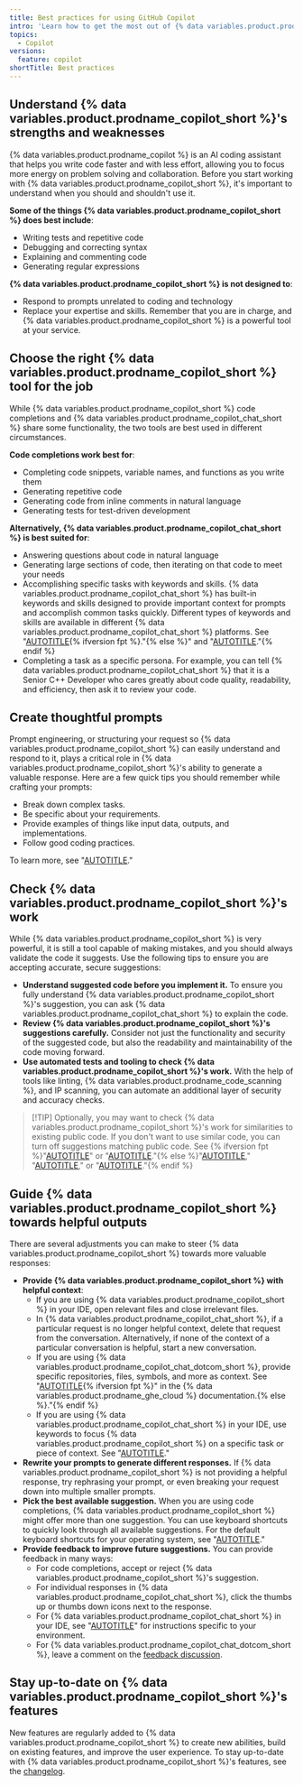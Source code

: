 ```yaml
---
title: Best practices for using GitHub Copilot
intro: 'Learn how to get the most out of {% data variables.product.prodname_copilot_short %}.'
topics:
  - Copilot
versions:
  feature: copilot
shortTitle: Best practices
---
```


## Understand {% data variables.product.prodname_copilot_short %}'s strengths and weaknesses

{% data variables.product.prodname_copilot %} is an AI coding assistant that helps you write code faster and with less effort, allowing you to focus more energy on problem solving and collaboration. Before you start working with {% data variables.product.prodname_copilot_short %}, it's important to understand when you should and shouldn't use it.

**Some of the things {% data variables.product.prodname_copilot_short %} does best include**:

* Writing tests and repetitive code
* Debugging and correcting syntax
* Explaining and commenting code
* Generating regular expressions

**{% data variables.product.prodname_copilot_short %} is not designed to**:

* Respond to prompts unrelated to coding and technology
* Replace your expertise and skills. Remember that you are in charge, and {% data variables.product.prodname_copilot_short %} is a powerful tool at your service.

## Choose the right {% data variables.product.prodname_copilot_short %} tool for the job

While {% data variables.product.prodname_copilot_short %} code completions and {% data variables.product.prodname_copilot_chat_short %} share some functionality, the two tools are best used in different circumstances.

**Code completions work best for**:

* Completing code snippets, variable names, and functions as you write them
* Generating repetitive code
* Generating code from inline comments in natural language
* Generating tests for test-driven development

**Alternatively, {% data variables.product.prodname_copilot_chat_short %} is best suited for**:

* Answering questions about code in natural language
* Generating large sections of code, then iterating on that code to meet your needs
* Accomplishing specific tasks with keywords and skills. {% data variables.product.prodname_copilot_chat_short %} has built-in keywords and skills designed to provide important context for prompts and accomplish common tasks quickly. Different types of keywords and skills are available in different {% data variables.product.prodname_copilot_chat_short %} platforms. See "[AUTOTITLE](/copilot/using-github-copilot/asking-github-copilot-questions-in-your-ide#using-keywords-in-your-prompt){% ifversion fpt %}."{% else %}" and "[AUTOTITLE](/copilot/using-github-copilot/asking-github-copilot-questions-in-githubcom#powered-by-skills)."{% endif %}
* Completing a task as a specific persona. For example, you can tell {% data variables.product.prodname_copilot_chat_short %} that it is a Senior C++ Developer who cares greatly about code quality, readability, and efficiency, then ask it to review your code.

## Create thoughtful prompts

Prompt engineering, or structuring your request so {% data variables.product.prodname_copilot_short %} can easily understand and respond to it, plays a critical role in {% data variables.product.prodname_copilot_short %}'s ability to generate a valuable response. Here are a few quick tips you should remember while crafting your prompts:

* Break down complex tasks.
* Be specific about your requirements.
* Provide examples of things like input data, outputs, and implementations.
* Follow good coding practices.

To learn more, see "[AUTOTITLE](/copilot/using-github-copilot/prompt-engineering-for-github-copilot)."

## Check {% data variables.product.prodname_copilot_short %}'s work

While {% data variables.product.prodname_copilot_short %} is very powerful, it is still a tool capable of making mistakes, and you should always validate the code it suggests. Use the following tips to ensure you are accepting accurate, secure suggestions:

* **Understand suggested code before you implement it.** To ensure you fully understand {% data variables.product.prodname_copilot_short %}'s suggestion, you can ask {% data variables.product.prodname_copilot_chat_short %} to explain the code.
* **Review {% data variables.product.prodname_copilot_short %}'s suggestions carefully.** Consider not just the functionality and security of the suggested code, but also the readability and maintainability of the code moving forward.
* **Use automated tests and tooling to check {% data variables.product.prodname_copilot_short %}'s work.** With the help of tools like linting, {% data variables.product.prodname_code_scanning %}, and IP scanning, you can automate an additional layer of security and accuracy checks.

> [!TIP] Optionally, you may want to check {% data variables.product.prodname_copilot_short %}'s work for similarities to existing public code. If you don't want to use similar code, you can turn off suggestions matching public code. See {% ifversion fpt %}"[AUTOTITLE](/copilot/managing-copilot/managing-copilot-as-an-individual-subscriber/managing-copilot-policies-as-an-individual-subscriber#enabling-or-disabling-suggestions-matching-public-code)" or "[AUTOTITLE](/copilot/managing-copilot/managing-github-copilot-in-your-organization/setting-policies-for-copilot-in-your-organization/managing-policies-for-copilot-in-your-organization#policies-for-suggestion-matching)."{% else %}"[AUTOTITLE](/copilot/managing-copilot/managing-copilot-as-an-individual-subscriber/managing-copilot-policies-as-an-individual-subscriber#enabling-or-disabling-suggestions-matching-public-code)," "[AUTOTITLE](/copilot/managing-copilot/managing-github-copilot-in-your-organization/setting-policies-for-copilot-in-your-organization/managing-policies-for-copilot-in-your-organization#policies-for-suggestion-matching)," or "[AUTOTITLE](/copilot/managing-copilot/managing-copilot-for-your-enterprise/managing-policies-and-features-for-copilot-in-your-enterprise#suggestions-matching-public-code)."{% endif %}

## Guide {% data variables.product.prodname_copilot_short %} towards helpful outputs

There are several adjustments you can make to steer {% data variables.product.prodname_copilot_short %} towards more valuable responses:

* **Provide {% data variables.product.prodname_copilot_short %} with helpful context**:
  * If you are using {% data variables.product.prodname_copilot_short %} in your IDE, open relevant files and close irrelevant files.
  * In {% data variables.product.prodname_copilot_chat_short %}, if a particular request is no longer helpful context, delete that request from the conversation. Alternatively, if none of the context of a particular conversation is helpful, start a new conversation.
  * If you are using {% data variables.product.prodname_copilot_chat_dotcom_short %}, provide specific repositories, files, symbols, and more as context. See "[AUTOTITLE](/enterprise-cloud@latest/copilot/using-github-copilot/asking-github-copilot-questions-in-githubcom){% ifversion fpt %}" in the {% data variables.product.prodname_ghe_cloud %} documentation.{% else %}."{% endif %}
  * If you are using {% data variables.product.prodname_copilot_chat_short %} in your IDE, use keywords to focus {% data variables.product.prodname_copilot_short %} on a specific task or piece of context. See "[AUTOTITLE](/copilot/using-github-copilot/asking-github-copilot-questions-in-your-ide#using-keywords-in-your-prompt)."
* **Rewrite your prompts to generate different responses.** If {% data variables.product.prodname_copilot_short %} is not providing a helpful response, try rephrasing your prompt, or even breaking your request down into multiple smaller prompts.
* **Pick the best available suggestion.** When you are using code completions, {% data variables.product.prodname_copilot_short %} might offer more than one suggestion. You can use keyboard shortcuts to quickly look through all available suggestions. For the default keyboard shortcuts for your operating system, see "[AUTOTITLE](/copilot/managing-copilot/configure-personal-settings/configuring-github-copilot-in-your-environment#keyboard-shortcuts-for-github-copilot)."
* **Provide feedback to improve future suggestions.** You can provide feedback in many ways:
  * For code completions, accept or reject {% data variables.product.prodname_copilot_short %}'s suggestion.
  * For individual responses in {% data variables.product.prodname_copilot_chat_short %}, click the thumbs up or thumbs down icons next to the response.
  * For {% data variables.product.prodname_copilot_chat_short %} in your IDE, see "[AUTOTITLE](/copilot/using-github-copilot/asking-github-copilot-questions-in-your-ide#sharing-feedback)" for instructions specific to your environment.
  * For {% data variables.product.prodname_copilot_chat_dotcom_short %}, leave a comment on the [feedback discussion](https://github.com/orgs/community/discussions/110314).

## Stay up-to-date on {% data variables.product.prodname_copilot_short %}'s features

New features are regularly added to {% data variables.product.prodname_copilot_short %} to create new abilities, build on existing features, and improve the user experience. To stay up-to-date with {% data variables.product.prodname_copilot_short %}'s features, see the [changelog](https://github.blog/changelog/label/copilot/).
